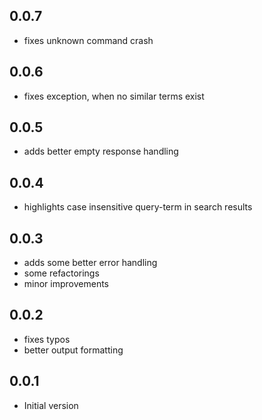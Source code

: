 ## 0.0.7

- fixes unknown command crash

## 0.0.6

- fixes exception, when no similar terms exist

## 0.0.5

- adds better empty response handling

## 0.0.4

- highlights case insensitive query-term in search results

## 0.0.3

- adds some better error handling
- some refactorings
- minor improvements

## 0.0.2

- fixes typos
- better output formatting

## 0.0.1

- Initial version
